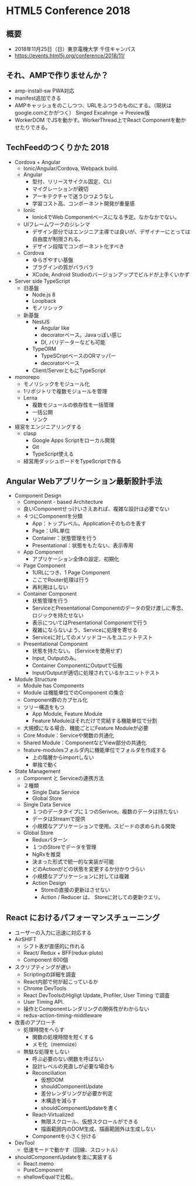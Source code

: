 # HTML5 Conference 2018

## 概要

* 2018年11月25日（日）東京電機大学 千住キャンパス
* https://events.html5j.org/conference/2018/11/

## それ、AMPで作りませんか？

* amp-install-sw PWA対応
* manifest追加できる
* AMPキャッシュをのこしつつ、URLをふつうのものにする。（現状はgoogle.comとかがつく）
Singed Excahnge -> Preview版
* WorkerDOM でJSを動かす。WorkerThread上でReact Componentを動かせたりできる。

## TechFeedのつくりかた 2018

* Cordova + Angular
  * Ionic/Angular/Cordova, Webpack build.
  * Angular
    * 型付、リリースサイクル固定、CLI
    * マイグレーションが親切
    * アーキテクチャで迷うひつようなし
    * 学習コスト高、コンポーネント開発が重量感
  * Ionic
    * Ionic4でWeb Componentベースになる予定。なかなかでない。
  * UIフレームワークのジレンマ
    * デザイン部分ではエンジニア主導では良いが、デザイナーにとっては自由度が制限される。
    * デザイン段階でコンポーネント化すべき
  * Cordova
    * ゆらぎやすい基盤
    * プラグインの質がバラバラ
    * XCode, Android Studioのバージョンアップでビルドが上手くいかず
* Server side TypeScript
  * 旧基盤
    * Node.js 8
    * Loopback
    * モノリシック
  * 新基盤
    * NestJS
      * Angular like
      * decoratorベース。Javaっぽい感じ
      * DI, バリデーターなども可能
    * TypeORM
      * TypeSCriptベースのORマッパー
      * decoratorベース
    * Client/ServerともにTypeScript
* monorepo
  * モノリシックをモジュール化
  * 1リポジトリで複数モジュールを管理
  * Lerna
    * 複数モジュールの依存性を一括管理
    * 一括公開
    * リンク
* 経営をエンジニアリングする
  * clasp
    * Google Apps Scriptをローカル開発
    * Git
    * TypeScript使える
  * 経営用ダッシュボードをTypeScriptで作る

## Angular Webアプリケーション最新設計手法

* Component Design
  * Component - based Architecture
  * 良いComponentせっけいさえあれば、複雑な設計は必要でない
  * ４つにComponentを分類
    * App：トップレベル。Applicationそのものを表す
    * Page：URL単位
    * Container：状態管理を行う
    * Presentational：状態をもたない、表示専用
  * App Component
    * アプリケーション全体の設定、初期化
  * Page Component
    * 1URLにつき、1 Page Component
    * ここでRouter処理は行う
    * 再利用はしない
  * Container Component
    * 状態管理を行う
    * ServiceとPresentational Componentのデータの受け渡しに専念、ロジックを持たせない
    * 表示についてはPresentational Componentで行う
    * 複雑にならないよう、Serviceに処理を寄せる
    * Serviceに対してのメソッドコールをユニットテスト
  * Presentational Component
    * 状態を持たない。 (Serviceを使用せず)
    * Input, Outputのみ。
    * Container ComponentにOutputで伝搬
    * Input/Outputが適切に処理されているかユニットテスト
* Module Structure
  * Module has Components
  * Module は機能単位でのComponent の集合
  * Component群のカプセル化
  * ツリー構造をもつ
    * App Module, Feature Module
    * Feature Moduleはそれだけで完結する機能単位で分割
  * 大規模になる場合、機能ごとにFeature Moduleが必要
  * Core Module：Serviceや関数の共通化
  * Shared Module：ComponentなどView部分の共通化
  * feature-modulesフォルダ内に機能単位でフォルダを作成する
    * 上の階層からimportしない
    * 単独で動く
* State Management
  * Component と Serviceの連携方法
  * ２種類
    * Single Data Service
    * Global Store
  * Single Data Service
    * １つのデータタイプに１つのSerivce。複数のデータは持たない
    * データはStreamで提供
    * 小規模なアプリケーションで使用。スピードの求められる開発
  * Global Store
    * Reduxパターン
    * １つのStoreでデータを管理
    * NgRxを推奨
    * 決まった形式で統一的な実装が可能
    * どのActionがどの状態を変更するか分かりづらい
    * 小規模なアプリケーションに対しては複雑
    * Action Design
      * Storeの直接の更新はさせない
      * Action / Reducer は、 Storeに対しての更新クエリ。

## React におけるパフォーマンスチューニング

* ユーザーの入力に迅速に対応する
* AirSHIFT
  * シフト表が直感的に作れる
  * React/ Redux + BFF(redux-pluto)
  * Component 600個
* スクリプティングが遅い
  * Scriptingの詳細を調査
  * React内部で何が起こっているか
  * Chrome DevTools
  * React DevToolsのHigligt Update, Profiler, User Timing で調査
  * User Timing API. 
  * 操作とComponentレンダリングの関係性がわからない
  * redux-action-timing-middleware
* 改善のアプローチ
  * 処理時間をへらす
    * 関数の処理時間を短くする
    * メモ化（memoize）
  * 無駄な処理をしない
    * 呼ぶ必要のない関数を呼ばない
    * 設計レベルの見直しが必要な場合も
    * Reconciliation
      * 仮想DOM
      * shouldComponentUpdate
      * 差分レンダリングが必要か判定
      * 木構造を減らす
      * shouldComponentUpdateを書く
    * React-Virtualized
      * 無限スクロール、仮想スクロールができる
      * 描画範囲内のDOM生成、描画範囲外は生成しない
    * Componentを小さく分ける
* DevTool
  * 低速モードで動かす（回線、スロットル）
* shouldComponentUpdateを楽に実装する
  * React.memo
  * PureComponent
  * shallowEqualで比較。


